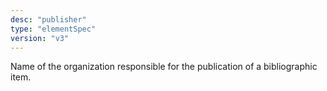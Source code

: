 ```yaml
---
desc: "publisher"
type: "elementSpec"
version: "v3"
---
```


Name of the organization responsible for the publication of a bibliographic item.
